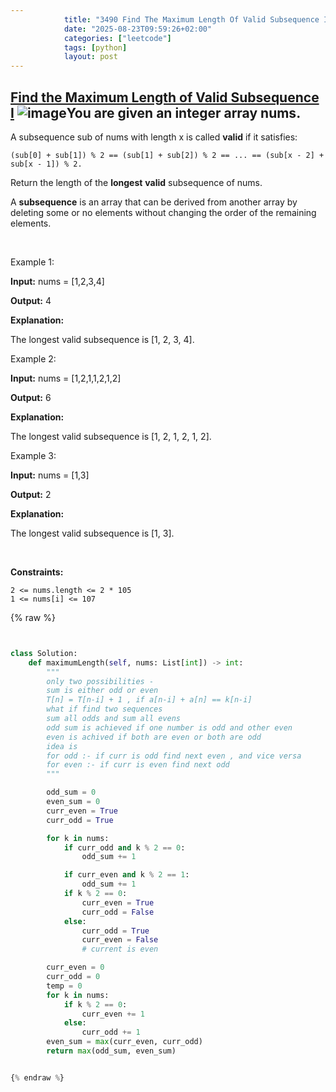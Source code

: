 ```yaml
---
            title: "3490 Find The Maximum Length Of Valid Subsequence I"
            date: "2025-08-23T09:59:26+02:00"
            categories: ["leetcode"]
            tags: [python]
            layout: post
---
```

            
## [Find the Maximum Length of Valid Subsequence I](https://leetcode.com/problems/find-the-maximum-length-of-valid-subsequence-i) ![image](https://img.shields.io/badge/Difficulty-Medium-orange)You are given an integer array nums.

A subsequence sub of nums with length x is called **valid** if it satisfies:

	(sub[0] + sub[1]) % 2 == (sub[1] + sub[2]) % 2 == ... == (sub[x - 2] + sub[x - 1]) % 2.

Return the length of the **longest** **valid** subsequence of nums.

A **subsequence** is an array that can be derived from another array by deleting some or no elements without changing the order of the remaining elements.

 

Example 1:

**Input:** nums = [1,2,3,4]

**Output:** 4

**Explanation:**

The longest valid subsequence is [1, 2, 3, 4].

Example 2:

**Input:** nums = [1,2,1,1,2,1,2]

**Output:** 6

**Explanation:**

The longest valid subsequence is [1, 2, 1, 2, 1, 2].

Example 3:

**Input:** nums = [1,3]

**Output:** 2

**Explanation:**

The longest valid subsequence is [1, 3].

 

**Constraints:**

	2 <= nums.length <= 2 * 105
	1 <= nums[i] <= 107

{% raw %}


```python


class Solution:
    def maximumLength(self, nums: List[int]) -> int:
        """
        only two possibilities -
        sum is either odd or even
        T[n] = T[n-i] + 1 , if a[n-i] + a[n] == k[n-i]
        what if find two sequences 
        sum all odds and sum all evens
        odd sum is achieved if one number is odd and other even 
        even is achived if both are even or both are odd
        idea is 
        for odd :- if curr is odd find next even , and vice versa
        for even :- if curr is even find next odd
        """

        odd_sum = 0
        even_sum = 0
        curr_even = True
        curr_odd = True

        for k in nums:
            if curr_odd and k % 2 == 0:
                odd_sum += 1

            if curr_even and k % 2 == 1:
                odd_sum += 1
            if k % 2 == 0:
                curr_even = True
                curr_odd = False
            else:
                curr_odd = True
                curr_even = False
                # current is even

        curr_even = 0
        curr_odd = 0
        temp = 0
        for k in nums:
            if k % 2 == 0:
                curr_even += 1
            else:
                curr_odd += 1
        even_sum = max(curr_even, curr_odd)
        return max(odd_sum, even_sum)


{% endraw %}
```
